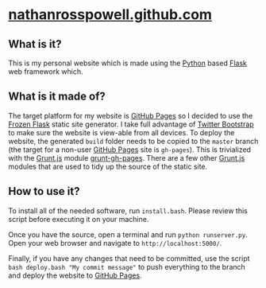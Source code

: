 [nathanrosspowell.github.com][homepage]
===========

What is it?
-----------

This is my personal website which is made using the [Python][python] based [Flask][flask] web framework which.


What is it made of?
-------------------

The target platform for my website is [GitHub Pages][ghpages] so I decided to use the [Frozen Flask][frozenflask] static site generator.
I take full advantage of [Twitter Bootstrap][bootstrap] to make sure the website is view-able from all devices.
To deploy the website, the generated `build` folder needs to be copied to the `master` branch (the target for a non-user [GitHub Pages][ghpages] site is `gh-pages`).
This is trivialized with the [Grunt.js][grunt] module [grunt-gh-pages][grunt-gh-pages].
There are a few other [Grunt.js][grunt] modules that are used to tidy up the source of the static site.


How to use it?
--------------

To install all of the needed software, run `install.bash`.
Please review this script before executing it on your machine.

Once you have the source, open a terminal and run `python runserver.py`.
Open your web browser and navigate to `http://localhost:5000/`.

Finally, if you have any changes that need to be committed, use the script `bash deploy.bash "My commit message"` to push everything to the branch and deploy the website to [GitHub Pages][ghpages].

[homepage]: http://nathanrospowell.github.io
[python]: https://www.python.org/
[flask]: http://flask.pocoo.org/
[ghpages]: https://pages.github.com/
[frozenflask]: https://pythonhosted.org/Frozen-Flask/
[bootstrap]: http://getbootstrap.com/
[grunt]: http://gruntjs.com/
[grunt-gh-pages]: https://github.com/tschaub/grunt-gh-pages

